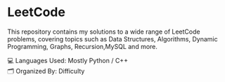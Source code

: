 # LeetCode

This repository contains my  solutions to a wide range of LeetCode problems, covering topics such as Data Structures, Algorithms, Dynamic Programming, Graphs, Recursion,MySQL and more.  

💻 Languages Used: Mostly Python / C++  
🗂 Organized By: Difficulty
